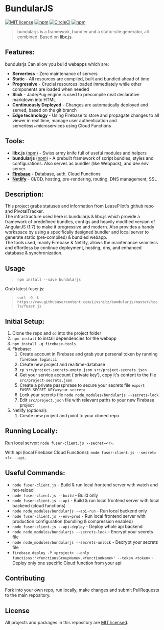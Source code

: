 # BundularJS

[![MIT license](https://img.shields.io/badge/License-MIT-blue.svg)](/LICENSE)
[![npm](https://img.shields.io/npm/v/bundularjs.svg?maxAge=1000)](https://www.npmjs.com/package/bundularjs)
[![CircleCI](https://circleci.com/gh/Livshitz/bundularjs/tree/master.svg?style=shield)](https://circleci.com/gh/Livshitz/bundularjs)
[![npm](https://img.shields.io/github/languages/code-size/livshitz/bundularjs.svg?label=source%20code%20size)](https://www.github.com/livshitz/bundularjs)
<!-- [![npm](https://img.shields.io/bundlephobia/minzip/bundularjs.svg?style=plastic)](https://www.npmjs.com/package/bundularjs) -->
<!-- [![npm](https://img.shields.io/bundlephobia/min/bundularjs.svg?style=plastic)](https://www.npmjs.com/package/bundularjs) -->

> bundularjs is a framework, bundler and a static-site generator, all combined. Based on [libx.js](https://github.com/livshitz/libx.js).


## Features: 
bundularjs Can allow you build webapps which are:
* __Serverless__ - Zero maintenance of servers
* __Static__ - All resources are compiled, built and bundled ahead of time
* __Progressive__ - Crucial resources loaded immediately while other components are loaded when needed
* __Slick__ - Jade/Pug engine is used to precompile neat declarative markdown into HTML
* __Continuously Deployed__ - Changes are automatically deployed and served, based on the git branch
* __Edge technology__ - Using Firebase to store and propagate changes to all viewer in real time, manage user authentication and serverless+microservices using Cloud Functions

## Tools:
* __libx.js__ ([npm](https://www.npmjs.com/package/libx.js)) - Swiss army knife full of useful modules and helpers
* __bundularjs__ ([npm](https://www.npmjs.com/package/bundularjs)) - A prebuilt framework of script bundles, styles and configurations. Also serves as bundler (like Webpack), and dev env server.
* [__Firebase__](https://firebase.google.com) - Database, auth, Cloud Functions
* [__Netlify__](https://netlify.com) - CI/CD, hosting, pre-rendering, routing, DNS management, SSL

## Description:
This project grabs statuses and information from LeasePilot's github repo and PivotalTracker.<br/>
The infrastructure used here is bundularjs & libx.js which provide a framework of predefined bundles, configs and heavily modified version of AngularJS (1.7) to make it progressive and modern. Also provides a handy workspace by using a specifically designed bundler and local server to generate static (pre-compiled) & bundled webapp.<br/>
The tools used, mainly Firebase & Netlify, allows the maintenance seamless and effortless by continue deployment, hosting, dns, and enhanced database & synchronization.

## Usage
> `npm install --save bundularjs` 

Grab latest fuser.js:
>  `curl -O -L https://raw.githubusercontent.com/Livshitz/bundularjs/master/tools/fuser.js`

<!-- [TBD]: Add instructions to fork and clone a scaffold project -->

<!-- 
Scaffold a new project:<br/>
See ['psm' project](https://github.com/Livshitz/ProjectStructureManager)<br/>

* Get psm:<br/>
 `curl -sL https://github.com/Livshitz/ProjectStractureManager/raw/master/psm.sh -o psm.sh && chmod +x psm.sh`
* Grab the scaffold:<br/>
  `./psm.sh init {https://github.com/Livshitz/SuperWebApp.git}`
-->

## Initial Setup:
1. Clone the repo and `cd` into the project folder
2. `npm install` to install dependencies for the webapp
3. `npm install -g firebase-tools`
4. Firebase: 
   1. Create account in Firebase and grab your personal token by running `firebase login:ci`
   2. Create new project and realtime-database
   3. `cp src/project-secrets-empty.json src/project-secrets.json`
   4. Get your service account ('private key'), copy it's content to the file `src/project-secrets.json`
   5. Create a private passphrase to secure your secrets file `export FUSER_SECRET_KEY=<your-secret>`
   6. Lock your secrets file `node node_modules/bundularjs --secrets-lock`
   7. Edit `src/project.json` file with relevant paths to your new Firebase project
5. Netlify (optional):
   1. Create new project and point to your cloned repo


## Running Locally:
Run local server: `node fuser-client.js --secret=<?>`.

With api (local Firebase Cloud Functions): `node fuser-client.js --secret=<?> --api`.

## Useful Commands:
* `node fuser-client.js` - Build & run local frontend server with watch and hot-reload
* `node fuser-client.js --build` - Build only
* `node fuser-client.js --api` - Build & run local frontend server with local backend (cloud functions)
* `node node_modules/bundularjs --api-run` - Run local backend only
* `node fuser-client.js --env=prod` - Run local frontend server with production configuration (bundling & compression enabled)
* `node fuser-client.js --api-deploy` - Deploy whole api backend
* `node node_modules/bundularjs --secrets-lock` - Encrypt your secrets file
* `node node_modules/bundularjs --secrets-unlock` - Decrypt your secrets file
* `firebase deploy -P <project> --only functions:'<functionsGroupName>.<functionName>' --token <token>` - Deploy only one specific Cloud function from your api

## Contributing

Fork into your own repo, run locally, make changes and submit PullRequests to the main repository.

<!-- 
### Code of Conduct

We have adopted the same Code of Conduct as Facebook that we expect project participants to adhere to. Please read [the full text](https://code.facebook.com/codeofconduct) so that you can understand what actions will and will not be tolerated.

### Contributing Guide

Read our [contributing guide](/CONTRIBUTING.md) to learn about how you can contribute, how to propose improvements or if you are interested in translating the content. -->


## License

All projects and packages in this repository are [MIT licensed](/LICENSE).

